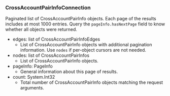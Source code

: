 ### CrossAccountPairInfoConnection
Paginated list of CrossAccountPairInfo objects. Each page of the results includes at most 1000 entries. Query the `pageInfo.hasNextPage` field to know whether all objects were returned.

- edges: list of CrossAccountPairInfoEdges
  - List of CrossAccountPairInfo objects with additional pagination information. Use `nodes` if per-object cursors are not needed.
- nodes: list of CrossAccountPairInfos
  - List of CrossAccountPairInfo objects.
- pageInfo: PageInfo
  - General information about this page of results.
- count: System.Int32
  - Total number of CrossAccountPairInfo objects matching the request arguments.
